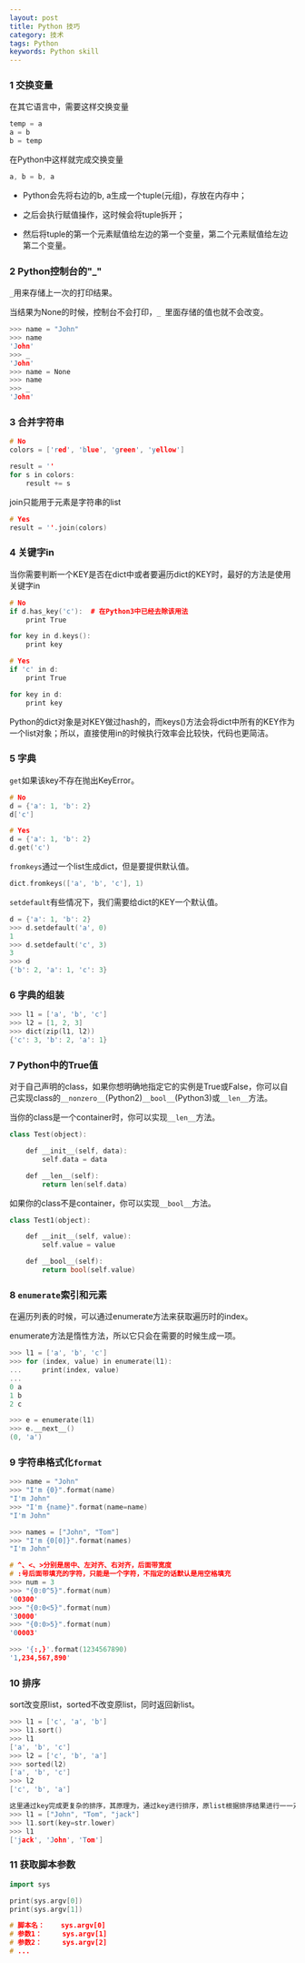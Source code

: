 ```yaml
---
layout: post
title: Python 技巧
category: 技术
tags: Python
keywords: Python skill
---
```


### 1 交换变量

在其它语言中，需要这样交换变量

```CPP
temp = a
a = b
b = temp
```
在Python中这样就完成交换变量

```CPP
a, b = b, a
```

* Python会先将右边的b, a生成一个tuple(元组)，存放在内存中；

* 之后会执行赋值操作，这时候会将tuple拆开；

* 然后将tuple的第一个元素赋值给左边的第一个变量，第二个元素赋值给左边第二个变量。

### 2 Python控制台的"_"

`_`用来存储上一次的打印结果。

当结果为None的时候，控制台不会打印，`_ `里面存储的值也就不会改变。

```CPP
>>> name = "John"
>>> name
'John'
>>> _
'John'
>>> name = None
>>> name
>>> _
'John'
```

### 3 合并字符串

```CPP
# No
colors = ['red', 'blue', 'green', 'yellow']

result = ''
for s in colors:
    result += s
```
join只能用于元素是字符串的list

```CPP
# Yes
result = ''.join(colors)
```

### 4 关键字in
当你需要判断一个KEY是否在dict中或者要遍历dict的KEY时，最好的方法是使用关键字in

```CPP
# No
if d.has_key('c'):  # 在Python3中已经去除该用法
    print True

for key in d.keys():
    print key
```

```CPP
# Yes
if 'c' in d:
    print True

for key in d:
    print key
```

Python的dict对象是对KEY做过hash的，而keys()方法会将dict中所有的KEY作为一个list对象；所以，直接使用in的时候执行效率会比较快，代码也更简洁。

### 5 字典


`get`如果该key不存在抛出KeyError。

```CPP
# No
d = {'a': 1, 'b': 2}
d['c']
```

```CPP
# Yes
d = {'a': 1, 'b': 2}
d.get('c')
```

`fromkeys`通过一个list生成dict，但是要提供默认值。

```CPP
dict.fromkeys(['a', 'b', 'c'], 1)
```

`setdefault`有些情况下，我们需要给dict的KEY一个默认值。

```CPP
d = {'a': 1, 'b': 2}
>>> d.setdefault('a', 0)
1
>>> d.setdefault('c', 3)
3
>>> d
{'b': 2, 'a': 1, 'c': 3}
```

### 6 字典的组装

```CPP
>>> l1 = ['a', 'b', 'c']
>>> l2 = [1, 2, 3]
>>> dict(zip(l1, l2))
{'c': 3, 'b': 2, 'a': 1}
```

### 7 Python中的True值

对于自己声明的class，如果你想明确地指定它的实例是True或False，你可以自己实现class的`__nonzero__`(Python2)`__bool__`(Python3)或`__len__`方法。

当你的class是一个container时，你可以实现`__len__`方法。

```CPP
class Test(object):

    def __init__(self, data):
        self.data = data

    def __len__(self):
        return len(self.data)
```

如果你的class不是container，你可以实现`__bool__`方法。

```CPP
class Test1(object):

    def __init__(self, value):
        self.value = value

    def __bool__(self):
        return bool(self.value)
```

### 8 `enumerate`索引和元素

在遍历列表的时候，可以通过enumerate方法来获取遍历时的index。

 enumerate方法是惰性方法，所以它只会在需要的时候生成一项。

```CPP
>>> l1 = ['a', 'b', 'c']
>>> for (index, value) in enumerate(l1):
...     print(index, value)
...
0 a
1 b
2 c

>>> e = enumerate(l1)
>>> e.__next__()
(0, 'a')
```

### 9 字符串格式化`format`

```CPP
>>> name = "John"
>>> "I'm {0}".format(name)
"I'm John"
>>> "I'm {name}".format(name=name)
"I'm John"

>>> names = ["John", "Tom"]
>>> "I'm {0[0]}".format(names)
"I'm John"

# ^、<、>分别是居中、左对齐、右对齐，后面带宽度
# :号后面带填充的字符，只能是一个字符，不指定的话默认是用空格填充
>>> num = 3
>>> "{0:0^5}".format(num)
'00300'
>>> "{0:0<5}".format(num)
'30000'
>>> "{0:0>5}".format(num)
'00003'

>>> '{:,}'.format(1234567890)
'1,234,567,890'
```

### 10 排序
sort改变原list，sorted不改变原list，同时返回新list。

```CPP
>>> l1 = ['c', 'a', 'b']
>>> l1.sort()
>>> l1
['a', 'b', 'c']
>>> l2 = ['c', 'b', 'a']
>>> sorted(l2)
['a', 'b', 'c']
>>> l2
['c', 'b', 'a']

这里通过key完成更复杂的排序，其原理为，通过key进行排序，原list根据排序结果进行一一对应，为最终排序结果。
>>> l1 = ["John", "Tom", "jack"]
>>> l1.sort(key=str.lower)
>>> l1
['jack', 'John', 'Tom']
```

### 11 获取脚本参数

```CPP
import sys

print(sys.argv[0])
print(sys.argv[1])

# 脚本名：    sys.argv[0]
# 参数1：     sys.argv[1]
# 参数2：     sys.argv[2]
# ...
```
